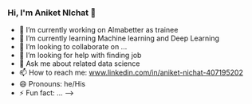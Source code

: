 ### Hi, I'm Aniket NIchat 👋



- 🔭 I’m currently working on Almabetter as trainee
- 🌱 I’m currently learning Machine learning and Deep Learning
- 👯 I’m looking to collaborate on ...
- 🤔 I’m looking for help with finding job
- 💬 Ask me about related data science
- 📫 How to reach me: www.linkedin.com/in/aniket-nichat-407195202
- 😄 Pronouns: he/His
- ⚡ Fun fact: ...
-->
